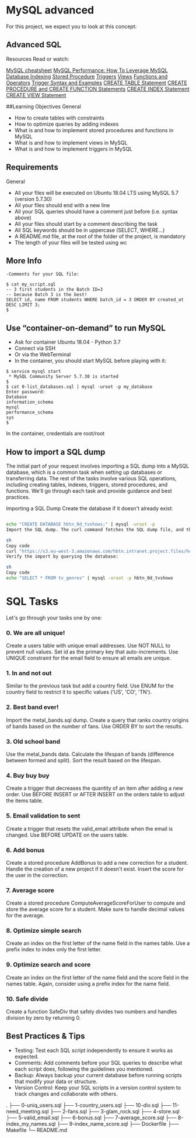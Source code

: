 # MySQL advanced
For this project, we expect you to look at this concept:

## Advanced SQL

Resources
Read or watch:

[MySQL cheatsheet]()
[MySQL Performance: How To Leverage MySQL Database Indexing]()
[Stored Procedure]()
[Triggers]()
[Views]()
[Functions and Operators]()
[Trigger Syntax and Examples]()
[CREATE TABLE Statement]()
[CREATE PROCEDURE and CREATE FUNCTION Statements]()
[CREATE INDEX Statement]()
[CREATE VIEW Statement]()


##Learning Objectives
General
- How to create tables with constraints
- How to optimize queries by adding indexes
- What is and how to implement stored procedures and functions in MySQL
- What is and how to implement views in MySQL
- What is and how to implement triggers in MySQL
## Requirements
General
- All your files will be executed on Ubuntu 18.04 LTS using MySQL 5.7 (version 5.7.30)
- All your files should end with a new line
- All your SQL queries should have a comment just before (i.e. syntax above)
- All your files should start by a comment describing the task
- All SQL keywords should be in uppercase (SELECT, WHERE…)
- A README.md file, at the root of the folder of the project, is mandatory
- The length of your files will be tested using wc
## More Info
    -Comments for your SQL file:
~~~
$ cat my_script.sql
-- 3 first students in the Batch ID=3
-- because Batch 3 is the best!
SELECT id, name FROM students WHERE batch_id = 3 ORDER BY created_at DESC LIMIT 3;
$
~~~

 ## Use “container-on-demand” to run MySQL

- Ask for container Ubuntu 18.04 - Python 3.7
- Connect via SSH
- Or via the WebTerminal
- In the container, you should start MySQL before playing with it:
~~~
$ service mysql start
 * MySQL Community Server 5.7.30 is started
$
$ cat 0-list_databases.sql | mysql -uroot -p my_database
Enter password:
Database
information_schema
mysql
performance_schema
sys
$
~~~
In the container, credentials are root/root

## How to import a SQL dump
The initial part of your request involves importing a SQL dump into a MySQL database, which is a common task when setting up databases or transferring data. The rest of the tasks involve various SQL operations, including creating tables, indexes, triggers, stored procedures, and functions. We'll go through each task and provide guidance and best practices.

Importing a SQL Dump
Create the database if it doesn't already exist:

~~~ sh

echo "CREATE DATABASE hbtn_0d_tvshows;" | mysql -uroot -p
Import the SQL dump. The curl command fetches the SQL dump file, and the pipe | directs the output to the mysql command to import it into your database:

sh
Copy code
curl "https://s3.eu-west-3.amazonaws.com/hbtn.intranet.project.files/holbertonschool-higher-level_programming+/274/hbtn_0d_tvshows.sql" -s | mysql -uroot -p hbtn_0d_tvshows
Verify the import by querying the database:

sh
Copy code
echo "SELECT * FROM tv_genres" | mysql -uroot -p hbtn_0d_tvshows
~~~

# SQL Tasks

Let's go through your tasks one by one:

### 0. We are all unique!
Create a users table with unique email addresses.
Use NOT NULL to prevent null values.
Set id as the primary key that auto-increments.
Use UNIQUE constraint for the email field to ensure all emails are unique.
### 1. In and not out
Similar to the previous task but add a country field.
Use ENUM for the country field to restrict it to specific values ('US', 'CO', 'TN').
### 2. Best band ever!
Import the metal_bands.sql dump.
Create a query that ranks country origins of bands based on the number of fans.
Use ORDER BY to sort the results.
### 3. Old school band
Use the metal_bands data.
Calculate the lifespan of bands (difference between formed and split).
Sort the result based on the lifespan.
### 4. Buy buy buy
Create a trigger that decreases the quantity of an item after adding a new order.
Use BEFORE INSERT or AFTER INSERT on the orders table to adjust the items table.
### 5. Email validation to sent
Create a trigger that resets the valid_email attribute when the email is changed.
Use BEFORE UPDATE on the users table.
### 6. Add bonus
Create a stored procedure AddBonus to add a new correction for a student.
Handle the creation of a new project if it doesn't exist.
Insert the score for the user in the correction.
### 7. Average score
Create a stored procedure ComputeAverageScoreForUser to compute and store the average score for a student.
Make sure to handle decimal values for the average.
### 8. Optimize simple search
Create an index on the first letter of the name field in the names table.
Use a prefix index to index only the first letter.
### 9. Optimize search and score
Create an index on the first letter of the name field and the score field in the names table.
Again, consider using a prefix index for the name field.
### 10. Safe divide
Create a function SafeDiv that safely divides two numbers and handles division by zero by returning 0.

## Best Practices & Tips
- Testing: Test each SQL script independently to ensure it works as expected.
- Comments: Add comments before your SQL queries to describe what each script does, following the guidelines you mentioned.
- Backup: Always backup your current database before running scripts that modify your data or structure.
- Version Control: Keep your SQL scripts in a version control system to track changes and collaborate with others.

.
├── 0-uniq_users.sql
├── 1-country_users.sql
├── 10-div.sql
├── 11-need_meeting.sql
├── 2-fans.sql
├── 3-glam_rock.sql
├── 4-store.sql
├── 5-valid_email.sql
├── 6-bonus.sql
├── 7-average_score.sql
├── 8-index_my_names.sql
├── 9-index_name_score.sql
├── Dockerfile
├── Makefile
└─ README.md
